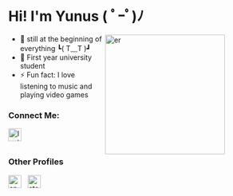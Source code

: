 # Hi! I'm Yunus  ( ﾟｰﾟ)ﾉ
<img align="right" alt="er" width="240px" src="https://github.com/yunusense/yunusense/blob/main/er.png" style="padding-right:70px;" />

- 🌱 still at the beginning of everything ┗( T﹏T )┛
- 🏫 First year university student
- ⚡ Fun fact: I love listening to music and playing video games

### Connect Me:
[<img align="left" alt="Instagram" width="26px" src="https://github.com/yunusense/yunusense/blob/main/inst.png" style="padding-right:10px;" />](https://www.instagram.com/yunusensei/)
<br/> 
<br/>
### Other Profiles

[<img align="left" alt="spotify" width="26px" src="https://github.com/yunusense/yunusense/blob/main/spoti.png" style="padding-right:10px;" />](https://open.spotify.com/user/lofyapzdlplh8xpsjwckc867e?si=051dad1a6006415b)
&nbsp;&nbsp;&nbsp;&nbsp;
[<img align="left" alt="steam" width="26px" src="https://github.com/yunusense/yunusense/blob/main/steam.png" style="padding-right:10px;" />](https://steamcommunity.com/profiles/76561199116042561/)
